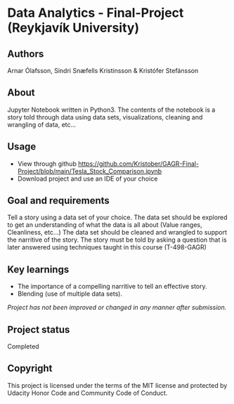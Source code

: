 # Data Analytics - Final-Project (Reykjavík University)
<h2>Authors</h2>

Arnar Ólafsson, Sindri Snæfells Kristinsson & Kristófer Stefánsson

<h2>About</h2>
Jupyter Notebook written in Python3. The contents of the notebook is a story told through data using data sets, visualizations, cleaning and wrangling of data, etc...

<h2>Usage</h2>

- View through github https://github.com/Kristober/GAGR-Final-Project/blob/main/Tesla_Stock_Comparison.ipynb
- Download project and use an IDE of your choice

<h2>Goal and requirements</h2>

Tell a story using a data set of your choice. The data set should be explored to get an understanding of what the data is all about (Value ranges, Cleanliness, etc...)
The data set should be cleaned and wrangled to support the narritive of the story. 
The story must be told by asking a question that is later answered using techniques taught in this course (T-498-GAGR)

<h2>Key learnings</h2>

- The importance of a compelling narritive to tell an effective story.
- Blending (use of multiple data sets).

*Project has not been improved or changed in any manner after submission.*

<h2>Project status</h2>
Completed

<h2>Copyright</h2>
This project is licensed under the terms of the MIT license and protected by Udacity Honor Code and Community Code of Conduct.
